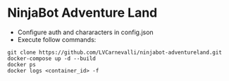 # NinjaBot Adventure Land
- Configure auth and chararacters in config.json
- Execute follow commands:
```
git clone https://github.com/LVCarnevalli/ninjabot-adventureland.git
docker-compose up -d --build
docker ps
docker logs <container_id> -f
```

